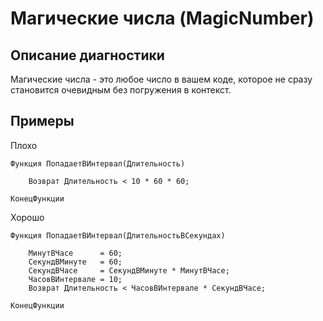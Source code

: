 # Магические числа (MagicNumber)

<!-- Блоки выше заполняются автоматически, не трогать -->
## Описание диагностики

Магические числа - это любое число в вашем коде, которое не сразу становится очевидным без погружения в контекст.

## Примеры

Плохо

```bsl
Функция ПопадаетВИнтервал(Длительность)

    Возврат Длительность < 10 * 60 * 60; 

КонецФункции
``` 

Хорошо

```bsl
Функция ПопадаетВИнтервал(ДлительностьВСекундах)
    
    МинутВЧасе      = 60;
    СекундВМинуте   = 60;
    СекундВЧасе     = СекундВМинуте * МинутВЧасе;
    ЧасовВИнтервале = 10;
    Возврат Длительность < ЧасовВИнтервале * СекундВЧасе; 

КонецФункции
```
